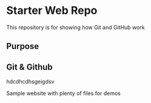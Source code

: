 # Starter Web Repo

This repository is for showing how Git and GitHub work

## Purpose
## Git & Github
hdcdhcdhsgeigdsv

Sample website with plenty of files for demos
